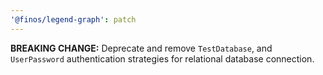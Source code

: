 ```yaml
---
'@finos/legend-graph': patch
---
```


**BREAKING CHANGE:** Deprecate and remove `TestDatabase`, and `UserPassword` authentication strategies for relational database connection.
